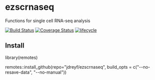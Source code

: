 # ezscrnaseq
Functions for single cell RNA-seq analysis

[![Build Status](https://travis-ci.org/jdreyf/ezscrnaseq.svg?branch=master)](https://travis-ci.org/jdreyf/ezscrnaseq)
[![Coverage Status](https://img.shields.io/codecov/c/github/jdreyf/ezscrnaseq/master.svg)](https://codecov.io/github/jdreyf/ezscrnaseq?branch=master)
[![lifecycle](https://img.shields.io/badge/lifecycle-experimental-orange.svg)](https://www.tidyverse.org/lifecycle/#experimental)

## Install
library(remotes)  

remotes::install_github(repo="jdreyf/ezscrnaseq", build_opts = c("--no-resave-data", "--no-manual"))
